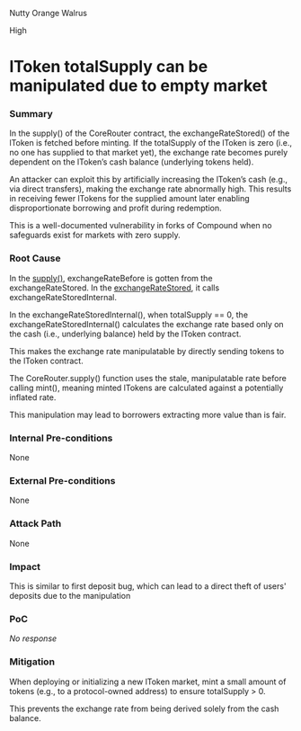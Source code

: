 Nutty Orange Walrus

High

# lToken totalSupply can be manipulated due to empty market

### Summary

In the supply() of the CoreRouter contract, the exchangeRateStored() of the lToken is fetched before minting. If the totalSupply of the lToken is zero (i.e., no one has supplied to that market yet), the exchange rate becomes purely dependent on the lToken’s cash balance (underlying tokens held). 

An attacker can exploit this by artificially increasing the lToken’s cash (e.g., via direct transfers), making the exchange rate abnormally high. This results in receiving fewer lTokens for the supplied amount later enabling disproportionate borrowing and profit during redemption.

This is a well-documented vulnerability in forks of Compound when no safeguards exist for markets with zero supply.

### Root Cause

In the [supply()](https://github.com/sherlock-audit/2025-05-lend-audit-contest/blob/main/Lend-V2/src/LayerZero/CoreRouter.sol#L74C63-L74C81), exchangeRateBefore is gotten from the exchangeRateStored. In the [exchangeRateStored](https://github.com/sherlock-audit/2025-05-lend-audit-contest/blob/main/Lend-V2/src/LToken.sol#L281), it calls exchangeRateStoredInternal.

In the exchangeRateStoredInternal(), when totalSupply == 0, the exchangeRateStoredInternal() calculates the exchange rate based only on the cash (i.e., underlying balance) held by the lToken contract.

This makes the exchange rate manipulatable by directly sending tokens to the lToken contract.

The CoreRouter.supply() function uses the stale, manipulatable rate before calling mint(), meaning minted lTokens are calculated against a potentially inflated rate.

This manipulation may lead to borrowers extracting more value than is fair.

### Internal Pre-conditions

None

### External Pre-conditions

None

### Attack Path

None

### Impact

This is similar to first deposit bug, which can lead to a direct theft of users' deposits due to the manipulation

### PoC

_No response_

### Mitigation

When deploying or initializing a new lToken market, mint a small amount of tokens (e.g., to a protocol-owned address) to ensure totalSupply > 0. 

This prevents the exchange rate from being derived solely from the cash balance.